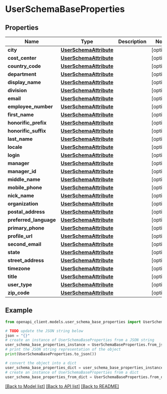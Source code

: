 # UserSchemaBaseProperties


## Properties

Name | Type | Description | Notes
------------ | ------------- | ------------- | -------------
**city** | [**UserSchemaAttribute**](UserSchemaAttribute.md) |  | [optional] 
**cost_center** | [**UserSchemaAttribute**](UserSchemaAttribute.md) |  | [optional] 
**country_code** | [**UserSchemaAttribute**](UserSchemaAttribute.md) |  | [optional] 
**department** | [**UserSchemaAttribute**](UserSchemaAttribute.md) |  | [optional] 
**display_name** | [**UserSchemaAttribute**](UserSchemaAttribute.md) |  | [optional] 
**division** | [**UserSchemaAttribute**](UserSchemaAttribute.md) |  | [optional] 
**email** | [**UserSchemaAttribute**](UserSchemaAttribute.md) |  | [optional] 
**employee_number** | [**UserSchemaAttribute**](UserSchemaAttribute.md) |  | [optional] 
**first_name** | [**UserSchemaAttribute**](UserSchemaAttribute.md) |  | [optional] 
**honorific_prefix** | [**UserSchemaAttribute**](UserSchemaAttribute.md) |  | [optional] 
**honorific_suffix** | [**UserSchemaAttribute**](UserSchemaAttribute.md) |  | [optional] 
**last_name** | [**UserSchemaAttribute**](UserSchemaAttribute.md) |  | [optional] 
**locale** | [**UserSchemaAttribute**](UserSchemaAttribute.md) |  | [optional] 
**login** | [**UserSchemaAttribute**](UserSchemaAttribute.md) |  | [optional] 
**manager** | [**UserSchemaAttribute**](UserSchemaAttribute.md) |  | [optional] 
**manager_id** | [**UserSchemaAttribute**](UserSchemaAttribute.md) |  | [optional] 
**middle_name** | [**UserSchemaAttribute**](UserSchemaAttribute.md) |  | [optional] 
**mobile_phone** | [**UserSchemaAttribute**](UserSchemaAttribute.md) |  | [optional] 
**nick_name** | [**UserSchemaAttribute**](UserSchemaAttribute.md) |  | [optional] 
**organization** | [**UserSchemaAttribute**](UserSchemaAttribute.md) |  | [optional] 
**postal_address** | [**UserSchemaAttribute**](UserSchemaAttribute.md) |  | [optional] 
**preferred_language** | [**UserSchemaAttribute**](UserSchemaAttribute.md) |  | [optional] 
**primary_phone** | [**UserSchemaAttribute**](UserSchemaAttribute.md) |  | [optional] 
**profile_url** | [**UserSchemaAttribute**](UserSchemaAttribute.md) |  | [optional] 
**second_email** | [**UserSchemaAttribute**](UserSchemaAttribute.md) |  | [optional] 
**state** | [**UserSchemaAttribute**](UserSchemaAttribute.md) |  | [optional] 
**street_address** | [**UserSchemaAttribute**](UserSchemaAttribute.md) |  | [optional] 
**timezone** | [**UserSchemaAttribute**](UserSchemaAttribute.md) |  | [optional] 
**title** | [**UserSchemaAttribute**](UserSchemaAttribute.md) |  | [optional] 
**user_type** | [**UserSchemaAttribute**](UserSchemaAttribute.md) |  | [optional] 
**zip_code** | [**UserSchemaAttribute**](UserSchemaAttribute.md) |  | [optional] 

## Example

```python
from openapi_client.models.user_schema_base_properties import UserSchemaBaseProperties

# TODO update the JSON string below
json = "{}"
# create an instance of UserSchemaBaseProperties from a JSON string
user_schema_base_properties_instance = UserSchemaBaseProperties.from_json(json)
# print the JSON string representation of the object
print(UserSchemaBaseProperties.to_json())

# convert the object into a dict
user_schema_base_properties_dict = user_schema_base_properties_instance.to_dict()
# create an instance of UserSchemaBaseProperties from a dict
user_schema_base_properties_from_dict = UserSchemaBaseProperties.from_dict(user_schema_base_properties_dict)
```
[[Back to Model list]](../README.md#documentation-for-models) [[Back to API list]](../README.md#documentation-for-api-endpoints) [[Back to README]](../README.md)


